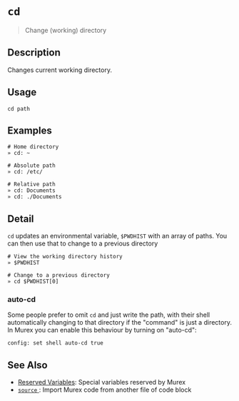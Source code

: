 # `cd`

> Change (working) directory

## Description

Changes current working directory.

## Usage

    cd path

## Examples

    # Home directory
    » cd: ~

    # Absolute path
    » cd: /etc/

    # Relative path
    » cd: Documents
    » cd: ./Documents

## Detail

`cd` updates an environmental variable, `$PWDHIST` with an array of paths.
You can then use that to change to a previous directory

    # View the working directory history
    » $PWDHIST

    # Change to a previous directory
    » cd $PWDHIST[0]

### auto-cd

Some people prefer to omit `cd` and just write the path, with their shell
automatically changing to that directory if the "command" is just a directory.
In Murex you can enable this behaviour by turning on "auto-cd":

    config: set shell auto-cd true

## See Also

- [Reserved Variables](../user-guide/reserved-vars.md):
  Special variables reserved by Murex
- [`source` ](./source.md):
  Import Murex code from another file of code block
